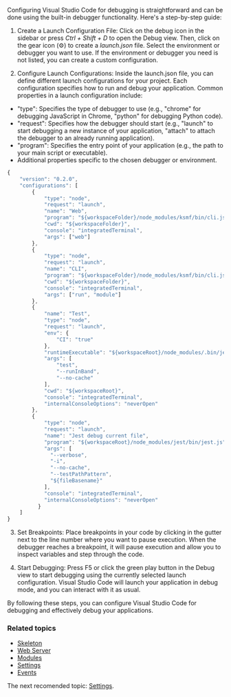 Configuring Visual Studio Code for debugging is straightforward and can be done using the built-in debugger functionality. Here's a step-by-step guide:

1. Create a Launch Configuration File:
Click on the debug icon in the sidebar or press *Ctrl + Shift + D* to open the Debug view. Then, click on the gear icon (⚙️) to create a *launch.json* file. Select the environment or debugger you want to use. If the environment or debugger you need is not listed, you can create a custom configuration.

2. Configure Launch Configurations:
Inside the launch.json file, you can define different launch configurations for your project. Each configuration specifies how to run and debug your application. Common properties in a launch configuration include:

- "type": Specifies the type of debugger to use (e.g., "chrome" for debugging JavaScript in Chrome, "python" for debugging Python code).
- "request": Specifies how the debugger should start (e.g., "launch" to start debugging a new instance of your application, "attach" to attach the debugger to an already running application).
- "program": Specifies the entry point of your application (e.g., the path to your main script or executable).
- Additional properties specific to the chosen debugger or environment.

```js
{
    "version": "0.2.0",
    "configurations": [
        {
            "type": "node",
            "request": "launch",
            "name": "Web",
            "program": "${workspaceFolder}/node_modules/ksmf/bin/cli.js",
            "cwd": "${workspaceFolder}",
            "console": "integratedTerminal",
            "args": ["web"]
        },
        {
            "type": "node",
            "request": "launch",
            "name": "CLI",
            "program": "${workspaceFolder}/node_modules/ksmf/bin/cli.js",
            "cwd": "${workspaceFolder}",
            "console": "integratedTerminal",
            "args": ["run", "module"]
        },
        {
            "name": "Test",
            "type": "node",
            "request": "launch",
            "env": {
                "CI": "true"
            },
            "runtimeExecutable": "${workspaceRoot}/node_modules/.bin/jest",
            "args": [
                "test",
                "--runInBand",
                "--no-cache"
            ],
            "cwd": "${workspaceRoot}",
            "console": "integratedTerminal",
            "internalConsoleOptions": "neverOpen"
        },
        {
            "type": "node",
            "request": "launch",
            "name": "Jest debug current file",
            "program": "${workspaceRoot}/node_modules/jest/bin/jest.js",
            "args": [
              "--verbose",
              "-i",
              "--no-cache",
              "--testPathPattern",
              "${fileBasename}"
            ],
            "console": "integratedTerminal",
            "internalConsoleOptions": "neverOpen"
          }
    ]
}
```

3. Set Breakpoints:
Place breakpoints in your code by clicking in the gutter next to the line number where you want to pause execution. When the debugger reaches a breakpoint, it will pause execution and allow you to inspect variables and step through the code.

4. Start Debugging:
Press F5 or click the green play button in the Debug view to start debugging using the currently selected launch configuration. Visual Studio Code will launch your application in debug mode, and you can interact with it as usual.

By following these steps, you can configure Visual Studio Code for debugging and effectively debug your applications.

### Related topics

- [Skeleton](./common.project_skeleton.md)
- [Web Server](./advanced.app_web.md)
- [Modules](./common.modules.md)
- [Settings](./advanced.setting.md)
- [Events](./advanced.events.md)

The next recomended topic: [Settings](./advanced.setting.md).
